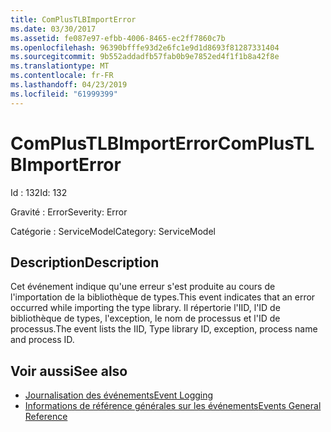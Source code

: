 ```yaml
---
title: ComPlusTLBImportError
ms.date: 03/30/2017
ms.assetid: fe087e97-efbb-4006-8465-ec2ff7860c7b
ms.openlocfilehash: 96390bfffe93d2e6fc1e9d1d8693f81287331404
ms.sourcegitcommit: 9b552addadfb57fab0b9e7852ed4f1f1b8a42f8e
ms.translationtype: MT
ms.contentlocale: fr-FR
ms.lasthandoff: 04/23/2019
ms.locfileid: "61999399"
---
```

# <a name="complustlbimporterror"></a><span data-ttu-id="fbd55-102">ComPlusTLBImportError</span><span class="sxs-lookup"><span data-stu-id="fbd55-102">ComPlusTLBImportError</span></span>
<span data-ttu-id="fbd55-103">Id : 132</span><span class="sxs-lookup"><span data-stu-id="fbd55-103">Id: 132</span></span>  
  
 <span data-ttu-id="fbd55-104">Gravité : Error</span><span class="sxs-lookup"><span data-stu-id="fbd55-104">Severity: Error</span></span>  
  
 <span data-ttu-id="fbd55-105">Catégorie : ServiceModel</span><span class="sxs-lookup"><span data-stu-id="fbd55-105">Category: ServiceModel</span></span>  
  
## <a name="description"></a><span data-ttu-id="fbd55-106">Description</span><span class="sxs-lookup"><span data-stu-id="fbd55-106">Description</span></span>  
 <span data-ttu-id="fbd55-107">Cet événement indique qu'une erreur s'est produite au cours de l'importation de la bibliothèque de types.</span><span class="sxs-lookup"><span data-stu-id="fbd55-107">This event indicates that an error occurred while importing the type library.</span></span> <span data-ttu-id="fbd55-108">Il répertorie l'IID, l'ID de bibliothèque de types, l'exception, le nom de processus et l'ID de processus.</span><span class="sxs-lookup"><span data-stu-id="fbd55-108">The event lists the IID, Type library ID, exception, process name and process ID.</span></span>  
  
## <a name="see-also"></a><span data-ttu-id="fbd55-109">Voir aussi</span><span class="sxs-lookup"><span data-stu-id="fbd55-109">See also</span></span>

- [<span data-ttu-id="fbd55-110">Journalisation des événements</span><span class="sxs-lookup"><span data-stu-id="fbd55-110">Event Logging</span></span>](../../../../../docs/framework/wcf/diagnostics/event-logging/index.md)
- [<span data-ttu-id="fbd55-111">Informations de référence générales sur les événements</span><span class="sxs-lookup"><span data-stu-id="fbd55-111">Events General Reference</span></span>](../../../../../docs/framework/wcf/diagnostics/event-logging/events-general-reference.md)
